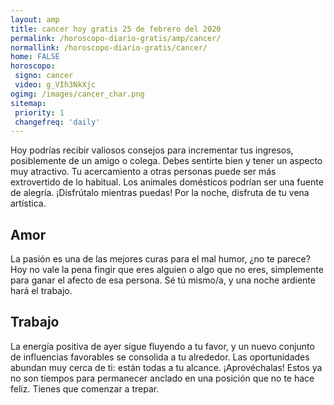```yaml
---
layout: amp
title: cancer hoy gratis 25 de febrero del 2020 
permalink: /horoscopo-diario-gratis/amp/cancer/
normallink: /horoscopo-diario-gratis/cancer/
home: FALSE
horoscopo:
 signo: cancer
 video: g_VIh3NkXjc
ogimg: /images/cancer_char.png
sitemap:
 priority: 1
 changefreq: 'daily'
---
```



Hoy podrías recibir valiosos consejos para incrementar tus ingresos, posiblemente de un amigo o colega. Debes sentirte bien y tener un aspecto muy atractivo. Tu acercamiento a otras personas puede ser más extrovertido de lo habitual. Los animales domésticos podrían ser una fuente de alegría. ¡Disfrútalo mientras puedas! Por la noche, disfruta de tu vena artística.

## Amor

La pasión es una de las mejores curas para el mal humor, ¿no te parece? Hoy no vale la pena fingir que eres alguien o algo que no eres, simplemente para ganar el afecto de esa persona. Sé tú mismo/a, y una noche ardiente hará el trabajo.

## Trabajo

La energía positiva de ayer sigue fluyendo a tu favor, y un nuevo conjunto de influencias favorables se consolida a tu alrededor. Las oportunidades abundan muy cerca de ti: están todas a tu alcance. ¡Aprovéchalas! Estos ya no son tiempos para permanecer anclado en una posición que no te hace feliz. Tienes que comenzar a trepar.
